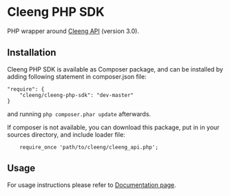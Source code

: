 Cleeng PHP SDK
==============

PHP wrapper around [Cleeng API](http://developers.cleeng.com) (version 3.0).

Installation
------------

Cleeng PHP SDK is available as Composer package, and can be installed by adding following statement in composer.json file:

    "require": {
        "cleeng/cleeng-php-sdk": "dev-master"
    }

and running `php composer.phar update` afterwards.

If composer is not available, you can download this package, put in in your sources directory, and include loader file:

        require_once 'path/to/cleeng/cleeng_api.php';

Usage
-----

For usage instructions please refer to [Documentation page](http://developers.cleeng.com/PHP_SDK).
